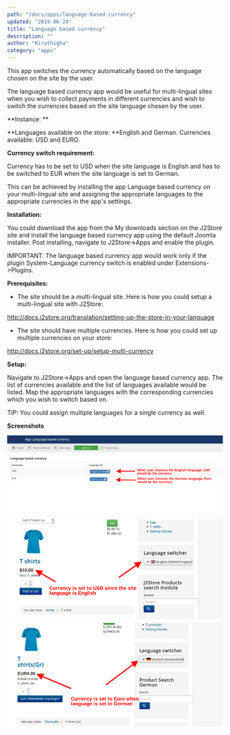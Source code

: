 ```yaml
---
path: "/docs/apps/language-based-currency"
updated: "2019-06-24"
title: "Language based currency"
description: ""
author: "Kiruthigha"
category: "apps"
---
```


This app switches the currency automatically based on the language chosen on the site by the user.

The language based currency app would be useful for multi-lingual sites when you wish to collect payments in different currencies and wish to switch the currencies based on the site language chosen by the user.


**Instance: **
 
**Languages available on the store: **English and German.
Currencies available: USD and EURO.

**Currency switch requirement:**

Currency has to be set to USD when the site language is English and has to be switched to EUR when the site language is set to German.

This can be achieved by installing the app Language based currency on your multi-lingual site and assigning the appropriate languages to the appropriate currencies in the app's settings.

**Installation:**

You could download the app from the My downloads section on the J2Store site and install the language based currency app using the default Joomla installer.
Post installing, navigate to J2Store->Apps and enable the plugin.

IMPORTANT: The language based currency app would work only if the plugin System-Language currency switch is enabled under Extensions->Plugins.

**Prerequisites:**

* The site should be a multi-lingual site. Here is how you could setup a multi-lingual site with J2Store:

http://docs.j2store.org/translation/setting-up-the-store-in-your-language

* The site should have multiple currencies. Here is how you could set up multiple currencies on your store:

http://docs.j2store.org/set-up/setup-multi-currency

**Setup:**

Navigate to J2Store->Apps and open the language based currency app.
The list of currencies available and the list of languages available would be listed.
Map the appropriate languages with the corresponding currencies which you wish to switch based on. 


TIP: You could assign multiple languages for a single currency as well.
 
**Screenshots**

![lbc1](https://raw.githubusercontent.com/j2store/doc-images/master/apps/language-based-currency/lbc1.png)

![lbc2](https://raw.githubusercontent.com/j2store/doc-images/master/apps/language-based-currency/lbc2.png)
![lbc3](https://raw.githubusercontent.com/j2store/doc-images/master/apps/language-based-currency/lbc3.png)
